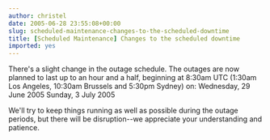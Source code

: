 ```yaml
---
author: christel
date: 2005-06-28 23:55:08+00:00
slug: scheduled-maintenance-changes-to-the-scheduled-downtime
title: [Scheduled Maintenance] Changes to the scheduled downtime
imported: yes
---
```

There's a slight change in the outage schedule.    The outages are now planned to last up to an hour and a half, beginning at   8:30am UTC (1:30am Los Angeles, 10:30am Brussels and 5:30pm Sydney) on:   Wednesday, 29 June 2005
Sunday, 3 July 2005

We'll try to keep things running as well as possible during the outage   periods, but there will be disruption--we appreciate your understanding   and patience.
